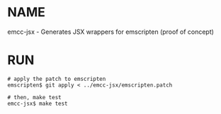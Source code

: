 # NAME

emcc-jsx - Generates JSX wrappers for emscripten (proof of concept)

# RUN

    # apply the patch to emscripten
    emscripten$ git apply < ../emcc-jsx/emscripten.patch

    # then, make test
    emcc-jsx$ make test
